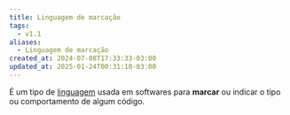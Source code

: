 ```yaml
---
title: Linguagem de marcação
tags:
  - v1.1
aliases:
  - Linguagem de marcação
created_at: 2024-07-08T17:33:33-03:00
updated_at: 2025-01-24T00:31:10-03:00
---
```


É um tipo de [linguagem](content/atomos/2024/07/08/Linguagens.md) usada em softwares para **marcar** ou indicar o tipo ou comportamento de algum código.